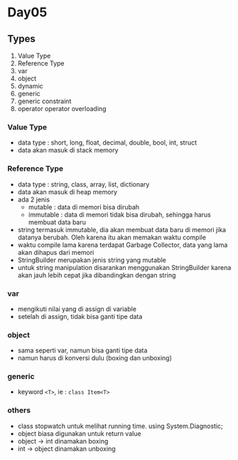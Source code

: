 # Day05

## Types
1. Value Type
1. Reference Type
1. var
1. object
1. dynamic
1. generic
1. generic constraint
1. operator operator overloading

### Value Type
- data type : short, long, float, decimal, double, bool, int, struct
- data akan masuk di stack memory


### Reference Type
- data type : string, class, array, list, dictionary
- data akan masuk di heap memory
- ada 2 jenis
    - mutable : data di memori bisa dirubah
    - immutable : data di memori tidak bisa dirubah, sehingga harus membuat data baru
- string termasuk immutable, dia akan membuat data baru di memori jika datanya berubah. Oleh karena itu akan memakan waktu compile
- waktu compile lama karena terdapat Garbage Collector, data yang lama akan dihapus dari memori
- StringBuilder merupakan jenis string yang mutable
- untuk string manipulation disarankan menggunakan StringBuilder karena akan jauh lebih cepat jika dibandingkan dengan string

### var
- mengikuti nilai yang di assign di variable
- setelah di assign, tidak bisa ganti tipe data

### object
- sama seperti var, namun bisa ganti tipe data
- namun harus di konversi dulu (boxing dan unboxing)

### generic
- keyword `<T>`, ie : `class Item<T>`

### others
- class stopwatch untuk melihat running time. using System.Diagnostic;
- object biasa digunakan untuk return value
- object -> int dinamakan boxing
- int -> object dinamakan unboxing